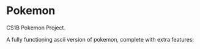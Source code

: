 # Pokemon
CS1B Pokemon Project.

A fully functioning ascii version of pokemon, complete with extra features:
